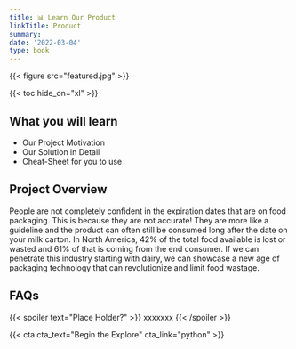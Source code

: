 ```yaml
---
title: 📊 Learn Our Product
linkTitle: Product
summary: 
date: '2022-03-04'
type: book
---
```


{{< figure src="featured.jpg" >}}

{{< toc hide_on="xl" >}}

## What you will learn

- Our Project Motivation
- Our Solution in Detail
- Cheat-Sheet for you to use

## Project Overview

People are not completely confident in the expiration dates that are on food packaging. This is because they are not accurate! They are more like a guideline and the product can often still be consumed long after the date on your milk carton. In North America, 42% of the total food available is lost or wasted and 61% of that is coming from the end consumer. If we can penetrate this industry starting with dairy, we can showcase a new age of packaging technology that can revolutionize and limit food wastage.



## FAQs

{{< spoiler text="Place Holder?" >}}
xxxxxxx
{{< /spoiler >}}

{{< cta cta_text="Begin the Explore" cta_link="python" >}}
